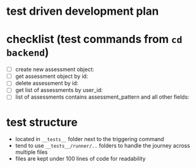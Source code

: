 # test driven development plan

# checklist (test commands from `cd backend`)

- [ ] create new assessment object:
- [ ] get assessment object by id:
- [ ] delete assessment by id:
- [ ] get list of assessments by user_id:
- [ ] list of assessments contains assessment_pattern and all other fields:

# test structure

- located in `__tests__` folder next to the triggering command
- tend to use `__tests__/runner/..` folders to handle the journey across multiple files
- files are kept under 100 lines of code for readability